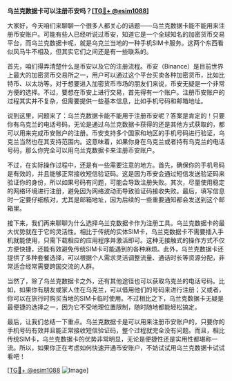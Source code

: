 **乌兰克数据卡可以注册币安吗？[[TG💪+ @esim1088](https://t.me/s/esim1088)]**

大家好，今天咱们来聊聊一个很多人都关心的话题——乌兰克数据卡能不能用来注册币安账户。可能有些人已经听说过币安，知道它是一个全球知名的加密货币交易平台，而乌兰克数据卡呢，就是乌克兰当地的一种手机SIM卡服务。这两个东西看似风马牛不相及，但其实它们之间还是有一些联系的。

首先，咱们得弄清楚什么是币安以及它的注册流程。币安（Binance）是目前世界上最大的加密货币交易所之一，用户可以通过这个平台买卖各种加密货币，比如比特币、以太坊等。对于想要进入加密货币市场的朋友们来说，币安无疑是一个非常方便的选择。不过，要想在币安上进行交易，首先得有一个账户。注册币安账户的过程其实并不复杂，但需要提供一些基本信息，比如手机号码和邮箱地址。

说到这里，问题来了：乌兰克数据卡能不能用于注册币安呢？答案是肯定的！只要你有乌克兰的电话号码，无论是通过乌兰克数据卡获得的还是其他方式获取的，都可以用来完成币安账户的注册。币安支持多个国家和地区的手机号码进行验证，乌克兰当然也在其支持范围内。这意味着，如果你身在乌克兰或者持有乌克兰的电话号码，那么你完全可以用乌兰克数据卡来注册币安账户。

不过，在实际操作过程中，还是有一些需要注意的地方。首先，确保你的手机号码是有效的，并且能够正常接收短信验证码。这是因为币安会通过短信发送验证码来验证你的身份，所以如果号码有问题，可能会导致注册失败。其次，尽量使用稳定的网络环境进行注册，避免因为网络波动而导致验证码接收失败。最后，填写信息时一定要仔细核对，尤其是邮箱地址，因为后续的一些重要通知都会发送到这个邮箱里。

接下来，我们再来聊聊为什么选择乌兰克数据卡作为注册工具。乌兰克数据卡的最大优势就在于它的灵活性。相比于传统的实体SIM卡，乌兰克数据卡不需要插入手机就能使用，只需下载相应的应用程序并激活即可。这种无接触式的操作方式不仅方便快捷，还能有效避免传统SIM卡可能遇到的各种麻烦。此外，乌兰克数据卡还提供了多种套餐选择，可以根据个人需求灵活调整流量、通话时长等资源分配，非常适合经常需要跨国交流的人群。

当然了，除了乌兰克数据卡之外，还有其他途径也可以获取乌克兰的电话号码。比如，如果你有朋友或家人住在乌克兰，可以借用他们的号码来进行注册；又或者，你可以在旅行时购买当地的SIM卡临时使用。不过相比之下，乌兰克数据卡无疑是最便捷的选择之一，因为它不受地理位置限制，随时随地都能轻松搞定。

最后，让我们总结一下重点。乌兰克数据卡是可以用来注册币安账户的，只要你的手机号码有效并且能正常接收短信验证码，整个过程就完全没有问题。而且，相比传统SIM卡，乌兰克数据卡的优势非常明显，无论是便捷性还是实用性都堪称一流。所以，如果你正在考虑如何快速开通币安账户，不妨试试用乌兰克数据卡试试看吧！

[[TG💪+ @esim1088](https://t.me/s/esim1088) ![Image](https://i.postimg.cc/4NQfJmqS/Snipaste-2025-05-13-00-14-12.png)]